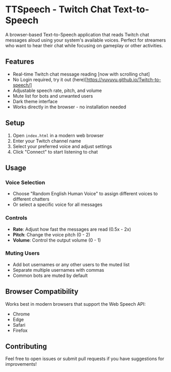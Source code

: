 # TTSpeech - Twitch Chat Text-to-Speech

A browser-based Text-to-Speech application that reads Twitch chat messages aloud using your system's available voices. Perfect for streamers who want to hear their chat while focusing on gameplay or other activities.

## Features

- Real-time Twitch chat message reading [now with scrolling chat]
- No Login required, try it out (here)[https://vuvuvu.github.io/Twitch-to-speech/]
- Adjustable speech rate, pitch, and volume
- Mute list for bots and unwanted users
- Dark theme interface
- Works directly in the browser - no installation needed

## Setup

1. Open `index.html` in a modern web browser
2. Enter your Twitch channel name
3. Select your preferred voice and adjust settings
4. Click "Connect" to start listening to chat


## Usage

### Voice Selection
- Choose "Random English Human Voice" to assign different voices to different chatters
- Or select a specific voice for all messages

### Controls
- **Rate**: Adjust how fast the messages are read (0.5x - 2x)
- **Pitch**: Change the voice pitch (0 - 2)
- **Volume**: Control the output volume (0 - 1)

### Muting Users
- Add bot usernames or any other users to the muted list
- Separate multiple usernames with commas
- Common bots are muted by default

## Browser Compatibility

Works best in modern browsers that support the Web Speech API:
- Chrome
- Edge
- Safari
- Firefox

## Contributing

Feel free to open issues or submit pull requests if you have suggestions for improvements!



